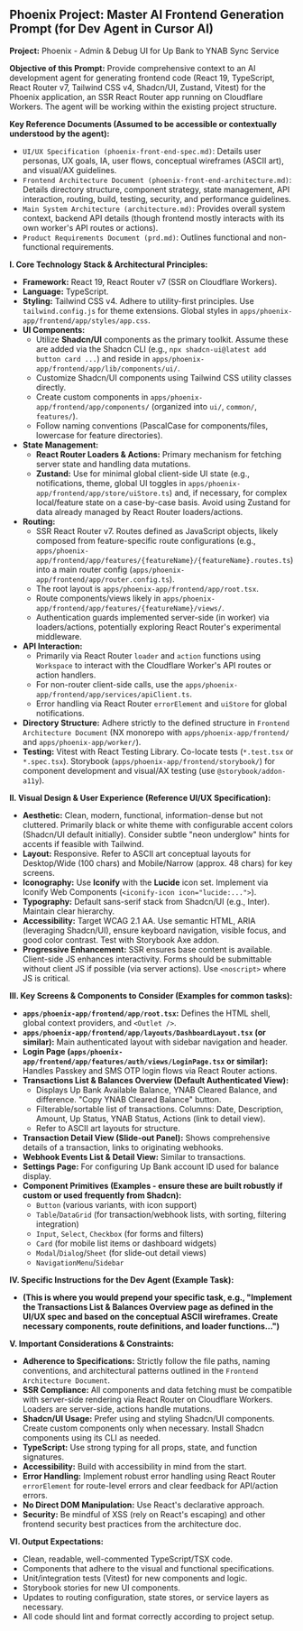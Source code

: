 ## Phoenix Project: Master AI Frontend Generation Prompt (for Dev Agent in Cursor AI)

**Project:** Phoenix - Admin & Debug UI for Up Bank to YNAB Sync Service

**Objective of this Prompt:** Provide comprehensive context to an AI development agent for generating frontend code (React 19, TypeScript, React Router v7, Tailwind CSS v4, Shadcn/UI, Zustand, Vitest) for the Phoenix application, an SSR React Router app running on Cloudflare Workers. The agent will be working within the existing project structure.

**Key Reference Documents (Assumed to be accessible or contextually understood by the agent):**

- `UI/UX Specification (phoenix-front-end-spec.md)`: Details user personas, UX goals, IA, user flows, conceptual wireframes (ASCII art), and visual/AX guidelines.
- `Frontend Architecture Document (phoenix-front-end-architecture.md)`: Details directory structure, component strategy, state management, API interaction, routing, build, testing, security, and performance guidelines.
- `Main System Architecture (architecture.md)`: Provides overall system context, backend API details (though frontend mostly interacts with its own worker's API routes or actions).
- `Product Requirements Document (prd.md)`: Outlines functional and non-functional requirements.

**I. Core Technology Stack & Architectural Principles:**

- **Framework:** React 19, React Router v7 (SSR on Cloudflare Workers).
- **Language:** TypeScript.
- **Styling:** Tailwind CSS v4. Adhere to utility-first principles. Use `tailwind.config.js` for theme extensions. Global styles in `apps/phoenix-app/frontend/app/styles/app.css`.
- **UI Components:**
  - Utilize **Shadcn/UI** components as the primary toolkit. Assume these are added via the Shadcn CLI (e.g., `npx shadcn-ui@latest add button card ...`) and reside in `apps/phoenix-app/frontend/app/lib/components/ui/`.
  - Customize Shadcn/UI components using Tailwind CSS utility classes directly.
  - Create custom components in `apps/phoenix-app/frontend/app/components/` (organized into `ui/`, `common/`, `features/`).
  - Follow naming conventions (PascalCase for components/files, lowercase for feature directories).
- **State Management:**
  - **React Router Loaders & Actions:** Primary mechanism for fetching server state and handling data mutations.
  - **Zustand:** Use for minimal global client-side UI state (e.g., notifications, theme, global UI toggles in `apps/phoenix-app/frontend/app/store/uiStore.ts`) and, if necessary, for complex local/feature state on a case-by-case basis. Avoid using Zustand for data already managed by React Router loaders/actions.
- **Routing:**
  - SSR React Router v7. Routes defined as JavaScript objects, likely composed from feature-specific route configurations (e.g., `apps/phoenix-app/frontend/app/features/{featureName}/{featureName}.routes.ts`) into a main router config (`apps/phoenix-app/frontend/app/router.config.ts`).
  - The root layout is `apps/phoenix-app/frontend/app/root.tsx`.
  - Route components/views likely in `apps/phoenix-app/frontend/app/features/{featureName}/views/`.
  - Authentication guards implemented server-side (in worker) via loaders/actions, potentially exploring React Router's experimental middleware.
- **API Interaction:**
  - Primarily via React Router `loader` and `action` functions using `Workspace` to interact with the Cloudflare Worker's API routes or action handlers.
  - For non-router client-side calls, use the `apps/phoenix-app/frontend/app/services/apiClient.ts`.
  - Error handling via React Router `errorElement` and `uiStore` for global notifications.
- **Directory Structure:** Adhere strictly to the defined structure in `Frontend Architecture Document` (NX monorepo with `apps/phoenix-app/frontend/` and `apps/phoenix-app/worker/`).
- **Testing:** Vitest with React Testing Library. Co-locate tests (`*.test.tsx` or `*.spec.tsx`). Storybook (`apps/phoenix-app/frontend/storybook/`) for component development and visual/AX testing (use `@storybook/addon-a11y`).

**II. Visual Design & User Experience (Reference UI/UX Specification):**

- **Aesthetic:** Clean, modern, functional, information-dense but not cluttered. Primarily black or white theme with configurable accent colors (Shadcn/UI default initially). Consider subtle "neon underglow" hints for accents if feasible with Tailwind.
- **Layout:** Responsive. Refer to ASCII art conceptual layouts for Desktop/Wide (100 chars) and Mobile/Narrow (approx. 48 chars) for key screens.
- **Iconography:** Use **Iconify** with the **Lucide** icon set. Implement via Iconify Web Components (`<iconify-icon icon="lucide:...">`).
- **Typography:** Default sans-serif stack from Shadcn/UI (e.g., Inter). Maintain clear hierarchy.
- **Accessibility:** Target WCAG 2.1 AA. Use semantic HTML, ARIA (leveraging Shadcn/UI), ensure keyboard navigation, visible focus, and good color contrast. Test with Storybook Axe addon.
- **Progressive Enhancement:** SSR ensures base content is available. Client-side JS enhances interactivity. Forms should be submittable without client JS if possible (via server actions). Use `<noscript>` where JS is critical.

**III. Key Screens & Components to Consider (Examples for common tasks):**

- **`apps/phoenix-app/frontend/app/root.tsx`:** Defines the HTML shell, global context providers, and `<Outlet />`.
- **`apps/phoenix-app/frontend/app/layouts/DashboardLayout.tsx` (or similar):** Main authenticated layout with sidebar navigation and header.
- **Login Page (`apps/phoenix-app/frontend/app/features/auth/views/LoginPage.tsx` or similar):** Handles Passkey and SMS OTP login flows via React Router actions.
- **Transactions List & Balances Overview (Default Authenticated View):**
  - Displays Up Bank Available Balance, YNAB Cleared Balance, and difference. "Copy YNAB Cleared Balance" button.
  - Filterable/sortable list of transactions. Columns: Date, Description, Amount, Up Status, YNAB Status, Actions (link to detail view).
  - Refer to ASCII art layouts for structure.
- **Transaction Detail View (Slide-out Panel):** Shows comprehensive details of a transaction, links to originating webhooks.
- **Webhook Events List & Detail View:** Similar to transactions.
- **Settings Page:** For configuring Up Bank account ID used for balance display.
- **Component Primitives (Examples - ensure these are built robustly if custom or used frequently from Shadcn):**
  - `Button` (various variants, with icon support)
  - `Table`/`DataGrid` (for transaction/webhook lists, with sorting, filtering integration)
  - `Input`, `Select`, `Checkbox` (for forms and filters)
  - `Card` (for mobile list items or dashboard widgets)
  - `Modal`/`Dialog`/`Sheet` (for slide-out detail views)
  - `NavigationMenu`/`Sidebar`

**IV. Specific Instructions for the Dev Agent (Example Task):**

- **(This is where you would prepend your specific task, e.g., "Implement the Transactions List & Balances Overview page as defined in the UI/UX spec and based on the conceptual ASCII wireframes. Create necessary components, route definitions, and loader functions...")**

**V. Important Considerations & Constraints:**

- **Adherence to Specifications:** Strictly follow the file paths, naming conventions, and architectural patterns outlined in the `Frontend Architecture Document`.
- **SSR Compliance:** All components and data fetching must be compatible with server-side rendering via React Router on Cloudflare Workers. Loaders are server-side, actions handle mutations.
- **Shadcn/UI Usage:** Prefer using and styling Shadcn/UI components. Create custom components only when necessary. Install Shadcn components using its CLI as needed.
- **TypeScript:** Use strong typing for all props, state, and function signatures.
- **Accessibility:** Build with accessibility in mind from the start.
- **Error Handling:** Implement robust error handling using React Router `errorElement` for route-level errors and clear feedback for API/action errors.
- **No Direct DOM Manipulation:** Use React's declarative approach.
- **Security:** Be mindful of XSS (rely on React's escaping) and other frontend security best practices from the architecture doc.

**VI. Output Expectations:**

- Clean, readable, well-commented TypeScript/TSX code.
- Components that adhere to the visual and functional specifications.
- Unit/integration tests (Vitest) for new components and logic.
- Storybook stories for new UI components.
- Updates to routing configuration, state stores, or service layers as necessary.
- All code should lint and format correctly according to project setup.

